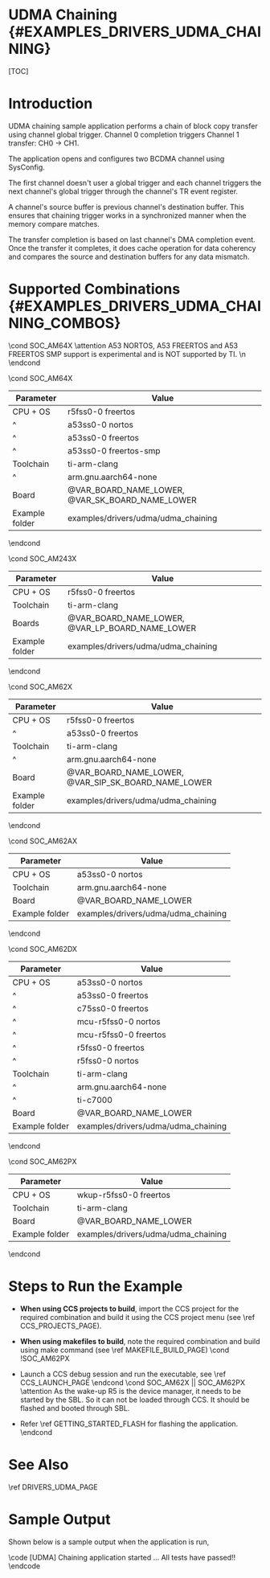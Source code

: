 # UDMA Chaining {#EXAMPLES_DRIVERS_UDMA_CHAINING}

[TOC]

# Introduction

UDMA chaining sample application performs a chain of block copy transfer
using channel global trigger.
Channel 0 completion triggers Channel 1 transfer: CH0 -> CH1.

The application opens and configures two BCDMA channel using SysConfig.

The first channel doesn't user a global trigger and each channel triggers
the next channel's global trigger through the channel's TR event register.

A channel's source buffer is previous channel's destination buffer. This
ensures that chaining trigger works in a synchronized manner when the
memory compare matches.

The transfer completion is based on last channel's DMA completion event.
Once the transfer it completes, it does cache operation for data coherency
and compares the source and destination buffers for any data mismatch.

# Supported Combinations {#EXAMPLES_DRIVERS_UDMA_CHAINING_COMBOS}

\cond SOC_AM64X
\attention A53 NORTOS, A53 FREERTOS and A53 FREERTOS SMP support is experimental and is NOT supported by TI. \n
\endcond

\cond SOC_AM64X

 Parameter      | Value
 ---------------|-----------
 CPU + OS       | r5fss0-0 freertos
 ^              | a53ss0-0 nortos
 ^              | a53ss0-0 freertos
 ^              | a53ss0-0 freertos-smp
 Toolchain      | ti-arm-clang
 ^              | arm.gnu.aarch64-none
 Board          | @VAR_BOARD_NAME_LOWER, @VAR_SK_BOARD_NAME_LOWER
 Example folder | examples/drivers/udma/udma_chaining

\endcond

\cond SOC_AM243X

 Parameter      | Value
 ---------------|-----------
 CPU + OS       | r5fss0-0 freertos
 Toolchain      | ti-arm-clang
 Boards         | @VAR_BOARD_NAME_LOWER, @VAR_LP_BOARD_NAME_LOWER
 Example folder | examples/drivers/udma/udma_chaining

\endcond

\cond SOC_AM62X

 Parameter      | Value
 ---------------|-----------
 CPU + OS       | r5fss0-0 freertos
 ^              | a53ss0-0 freertos
 Toolchain      | ti-arm-clang
 ^              | arm.gnu.aarch64-none
 Board          | @VAR_BOARD_NAME_LOWER, @VAR_SIP_SK_BOARD_NAME_LOWER
 Example folder | examples/drivers/udma/udma_chaining

\endcond

\cond SOC_AM62AX

 Parameter      | Value
 ---------------|-----------
 CPU + OS       | a53ss0-0 nortos
 Toolchain      | arm.gnu.aarch64-none
 Board          | @VAR_BOARD_NAME_LOWER
 Example folder | examples/drivers/udma/udma_chaining

\endcond

\cond SOC_AM62DX

 Parameter      | Value
 ---------------|-----------
 CPU + OS       | a53ss0-0 nortos
 ^              | a53ss0-0 freertos
 ^              | c75ss0-0 freertos
 ^              | mcu-r5fss0-0 nortos
 ^              | mcu-r5fss0-0 freertos
 ^              | r5fss0-0 freertos
 ^              | r5fss0-0 nortos
 Toolchain      | ti-arm-clang
 ^              | arm.gnu.aarch64-none
 ^              | ti-c7000
 Board          | @VAR_BOARD_NAME_LOWER
 Example folder | examples/drivers/udma/udma_chaining

\endcond

\cond SOC_AM62PX

 Parameter      | Value
 ---------------|-----------
 CPU + OS       | wkup-r5fss0-0 freertos
 Toolchain      | ti-arm-clang
 Board          | @VAR_BOARD_NAME_LOWER
 Example folder | examples/drivers/udma/udma_chaining

\endcond

# Steps to Run the Example

- **When using CCS projects to build**, import the CCS project for the required combination
  and build it using the CCS project menu (see \ref CCS_PROJECTS_PAGE).
- **When using makefiles to build**, note the required combination and build using
  make command (see \ref MAKEFILE_BUILD_PAGE)
\cond !SOC_AM62PX
- Launch a CCS debug session and run the executable, see \ref CCS_LAUNCH_PAGE
\endcond
\cond SOC_AM62X || SOC_AM62PX
\attention As the wake-up R5 is the device manager, it needs to be started by the SBL.
 So it can not be loaded through CCS. It should be flashed and booted through SBL.

- Refer \ref GETTING_STARTED_FLASH for flashing the application.
\endcond

# See Also

\ref DRIVERS_UDMA_PAGE

# Sample Output

Shown below is a sample output when the application is run,

\code
[UDMA] Chaining application started ...
All tests have passed!!
\endcode
